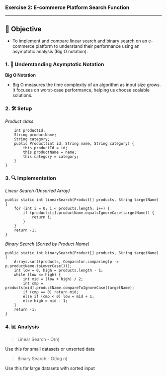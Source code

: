 ### Exercise 2: E-commerce Platform Search Function
---
## 🧠 Objective
- To implement and compare linear search and binary search on an e-commerce platform to understand their performance using an asymptotic analysis (Big O notation).


### 1. 📘 Understanding Asymptotic Notation
__Big O Notation__

- Big O measures the time complexity of an algorithm as input size grows. It focuses on worst-case performance, helping us choose scalable solutions.
	
### 2. 🛠️ Setup
_Product class_

```public class Product {
    int productId;
    String productName;
    String category;
    public Product(int id, String name, String category) {
        this.productId = id;
        this.productName = name;
        this.category = category;
    }
}
```

### 3. 🔍 Implementation
_Linear Search (Unsorted Array)_

``` 
public static int linearSearch(Product[] products, String targetName) {
    for (int i = 0; i < products.length; i++) {
        if (products[i].productName.equalsIgnoreCase(targetName)) {
            return i;
        }
    }
    return -1;
}
```

_Binary Search (Sorted by Product Name)_

``` 
public static int binarySearch(Product[] products, String targetName) {
    Arrays.sort(products, Comparator.comparing(p -> p.productName.toLowerCase()));
    int low = 0, high = products.length - 1;
    while (low <= high) {
        int mid = (low + high) / 2;
        int cmp = products[mid].productName.compareToIgnoreCase(targetName);
        if (cmp == 0) return mid;
        else if (cmp < 0) low = mid + 1;
        else high = mid - 1;
    }
    return -1;
}
```

### 4. 📊 Analysis

> Linear Search - O(n)

Use this for small datasets or unsorted data
 
> Binary Search - O(log n)

Use this for large datasets with sorted input 